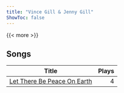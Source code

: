 ```yaml
---
title: "Vince Gill & Jenny Gill"
ShowToc: false
---
```


{{< more >}}

## Songs
Title | Plays 
----- | -----: 
[Let There Be Peace On Earth](/songs/let-there-be-peace-on-earth) | 4

